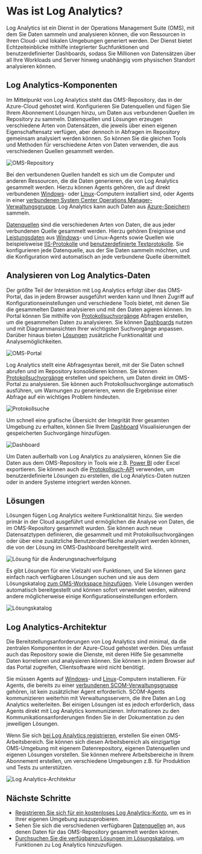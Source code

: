<properties 
   pageTitle="Was ist Log Analytics | Microsoft Azure"
   description="Log Analytics ist ein Dienst in der Operations Management Suite (OMS), mit dem Sie betriebsbezogene Daten sammeln und analysieren können, die von Ressourcen in Ihren Cloud- und lokalen Umgebungen generiert werden. Dieser Artikel bietet eine kurze Übersicht über die verschiedenen Komponenten von Log Analytics sowie Links zu weiteren Informationen."
   services="log-analytics"
   documentationCenter=""
   authors="bwren"
   manager="jwhit"
   editor="tysonn" />
<tags 
   ms.service="log-analytics"
   ms.devlang="na"
   ms.topic="article"
   ms.tgt_pltfrm="na"
   ms.workload="infrastructure-services"
   ms.date="05/02/2016"
   ms.author="bwren" />

# Was ist Log Analytics?
Log Analytics ist ein Dienst in der Operations Management Suite (OMS), mit dem Sie Daten sammeln und analysieren können, die von Ressourcen in Ihren Cloud- und lokalen Umgebungen generiert werden. Der Dienst bietet Echtzeiteinblicke mithilfe integrierter Suchfunktionen und benutzerdefinierter Dashboards, sodass Sie Millionen von Datensätzen über all Ihre Workloads und Server hinweg unabhängig vom physischen Standort analysieren können.


## Log Analytics-Komponenten
Im Mittelpunkt von Log Analytics steht das OMS-Repository, das in der Azure-Cloud gehostet wird. Konfigurieren Sie Datenquellen und fügen Sie Ihrem Abonnement Lösungen hinzu, um Daten aus verbundenen Quellen im Repository zu sammeln. Datenquellen und Lösungen erzeugen verschiedene Arten von Datensätzen, die jeweils über einen eigenen Eigenschaftensatz verfügen, aber dennoch in Abfragen im Repository gemeinsam analysiert werden können. So können Sie die gleichen Tools und Methoden für verschiedene Arten von Daten verwenden, die aus verschiedenen Quellen gesammelt werden.


![OMS-Repository](media/log-analytics-overview/overview.png)


Bei den verbundenen Quellen handelt es sich um die Computer und anderen Ressourcen, die die Daten generieren, die von Log Analytics gesammelt werden. Hierzu können Agents gehören, die auf direkt verbundenen [Windows](log-analytics-windows-agents.md)- oder [Linux](log-analytics-linux-agents.md)-Computern installiert sind, oder Agents in einer [verbundenen System Center Operations Manager-Verwaltungsgruppe](log-analytics-om-agents.md). Log Analytics kann auch Daten aus [Azure-Speichern](log-analytics-azure-storage.md) sammeln.

[Datenquellen](log-analytics-data-sources.md) sind die verschiedenen Arten von Daten, die aus jeder verbundenen Quelle gesammelt werden. Hierzu gehören Ereignisse und [Leistungsdaten](log-analytics-data-sources-performance-counters.md) aus [Windows](log-analytics-data-sources-windows-events.md)- und Linux-Agents sowie Quellen wie beispielsweise [IIS-Protokolle](log-analytics-data-sources-iis-logs.md) und [benutzerdefinierte Textprotokolle](log-analytics-data-sources-custom-logs.md). Sie konfigurieren jede Datenquelle, aus der Sie Daten sammeln möchten, und die Konfiguration wird automatisch an jede verbundene Quelle übermittelt.


## Analysieren von Log Analytics-Daten
Der größte Teil der Interaktion mit Log Analytics erfolgt über das OMS-Portal, das in jedem Browser ausgeführt werden kann und Ihnen Zugriff auf Konfigurationseinstellungen und verschiedene Tools bietet, mit denen Sie die gesammelten Daten analysieren und mit den Daten agieren können. Im Portal können Sie mithilfe von [Protokollsuchvorgänge](log-analytics-log-searches.md) Abfragen erstellen, um die gesammelten Daten zu analysieren. Sie können [Dashboards](log-analytics-dashboards.md) nutzen und mit Diagrammansichten Ihrer wichtigsten Suchvorgänge anpassen. Darüber hinaus bieten [Lösungen](log-analytics-add-solutions.md) zusätzliche Funktionalität und Analysemöglichkeiten.

![OMS-Portal](media/log-analytics-overview/portal.png)


Log Analytics stellt eine Abfragesyntax bereit, mit der Sie Daten schnell abrufen und im Repository konsolidieren können. Sie können [Protokollsuchvorgänge](log-analytics-log-searches.md) erstellen und speichern, um Daten direkt im OMS-Portal zu analysieren. Sie können auch Protokollsuchvorgänge automatisch ausführen, um Warnungen zu generieren, wenn die Ergebnisse einer Abfrage auf ein wichtiges Problem hindeuten.

![Protokollsuche](media/log-analytics-overview/log-search.png)

Um schnell eine grafische Übersicht der Integrität Ihrer gesamten Umgebung zu erhalten, können Sie Ihrem [Dashboard](log-analytics-dashboards.md) Visualisierungen der gespeicherten Suchvorgänge hinzufügen.

![Dashboard](media/log-analytics-overview/dashboard.png)

Um Daten außerhalb von Log Analytics zu analysieren, können Sie die Daten aus dem OMS-Repository in Tools wie z.B. [Power BI](log-analytics-powerbi.md) oder Excel exportieren. Sie können auch die [Protokollsuch-API](log-analytics-log-search-api.md) verwenden, um benutzerdefinierte Lösungen zu erstellen, die Log Analytics-Daten nutzen oder in andere Systeme integriert werden können.

## Lösungen
Lösungen fügen Log Analytics weitere Funktionalität hinzu. Sie werden primär in der Cloud ausgeführt und ermöglichen die Analyse von Daten, die im OMS-Repository gesammelt wurden. Sie können auch neue Datensatztypen definieren, die gesammelt und mit Protokollsuchvorgängen oder über eine zusätzliche Benutzeroberfläche analysiert werden können, die von der Lösung im OMS-Dashboard bereitgestellt wird.

![Lösung für die Änderungsnachverfolgung](media/log-analytics-overview/change-tracking.png)


Es gibt Lösungen für eine Vielzahl von Funktionen, und Sie können ganz einfach nach verfügbaren Lösungen suchen und sie aus dem Lösungskatalog [zum OMS-Workspace hinzufügen](log-analytics-add-solutions.md). Viele Lösungen werden automatisch bereitgestellt und können sofort verwendet werden, während andere möglicherweise einige Konfigurationseinstellungen erfordern.

![Lösungskatalog](media/log-analytics-overview/solution-gallery.png)

## Log Analytics-Architektur
Die Bereitstellungsanforderungen von Log Analytics sind minimal, da die zentralen Komponenten in der Azure-Cloud gehostet werden. Dies umfasst auch das Repository sowie die Dienste, mit deren Hilfe Sie gesammelte Daten korrelieren und analysieren können. Sie können in jedem Browser auf das Portal zugreifen, Clientsoftware wird nicht benötigt.

Sie müssen Agents auf [Windows](log-analytics-windows-agents.md)- und [Linux](log-analytics-linux-agents.md)-Computern installieren. Für Agents, die bereits zu einer [verbundenen SCOM-Verwaltungsgruppe](log-analytics-om-agents.md) gehören, ist kein zusätzlicher Agent erforderlich. SCOM-Agents kommunizieren weiterhin mit Verwaltungsservern, die ihre Daten an Log Analytics weiterleiten. Bei einigen Lösungen ist es jedoch erforderlich, dass Agents direkt mit Log Analytics kommunizieren. Informationen zu den Kommunikationsanforderungen finden Sie in der Dokumentation zu den jeweiligen Lösungen.

Wenn Sie sich [bei Log Analytics registrieren](log-analytics-get-started.md), erstellen Sie einen OMS-Arbeitsbereich. Sie können sich diesen Arbeitsbereich als einzigartige OMS-Umgebung mit eigenem Datenrepository, eigenen Datenquellen und eigenen Lösungen vorstellen. Sie können mehrere Arbeitsbereiche in Ihrem Abonnement erstellen, um verschiedene Umgebungen z.B. für Produktion und Tests zu unterstützen.

![Log Analytics-Architektur](media/log-analytics-overview/architecture.png)


## Nächste Schritte

- [Registrieren Sie sich für ein kostenloses Log Analytics-Konto](log-analytics), um es in Ihrer eigenen Umgebung auszuprobieren.
- Sehen Sie sich die verschiedenen verfügbaren [Datenquellen](log-analytics-data-sources.md) an, aus denen Daten für das OMS-Repository gesammelt werden können. 
- [Durchsuchen Sie die verfügbaren Lösungen im Lösungskatalog](log-analytics-add-solutions.md), um Funktionen zu Log Analytics hinzuzufügen. 

<!---HONumber=AcomDC_0504_2016-->